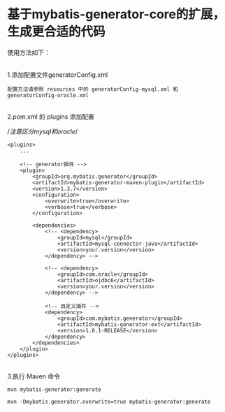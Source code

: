 
# 基于mybatis-generator-core的扩展，生成更合适的代码

使用方法如下：

<br/>
1.添加配置文件generatorConfig.xml

    配置方法请参照 resources 中的 generatorConfig-mysql.xml 和 generatorConfig-oracle.xml

<br/>
2.pom.xml 的 plugins 添加配置

/*注意区分mysql和oracle*/

	<plugins>
        ...

        <!-- generator插件 -->
        <plugin>
            <groupId>org.mybatis.generator</groupId>
            <artifactId>mybatis-generator-maven-plugin</artifactId>
            <version>1.3.7</version>
            <configuration>
                <overwrite>true</overwrite>
                <verbose>true</verbose>
            </configuration>

            <dependencies>
                <!-- <dependency>
                    <groupId>mysql</groupId>
                    <artifactId>mysql-connector-java</artifactId>
                    <version>your.version</version>
                </dependency> -->

                <!-- <dependency>
                    <groupId>com.oracle</groupId>
                    <artifactId>ojdbc6</artifactId>
                    <version>your.version</version>
                </dependency> -->

                <!-- 自定义插件 -->
                <dependency>
                    <groupId>com.mybatis.generator</groupId>
                    <artifactId>mybatis-generator-ext</artifactId>
                    <version>1.0.1-RELEASE</version>
                </dependency>
            </dependencies>
        </plugin>
	</plugins>

<br/>
3.执行 Maven 命令

    mvn mybatis-generator:generate

    mvn -Dmybatis.generator.overwrite=true mybatis-generator:generate
